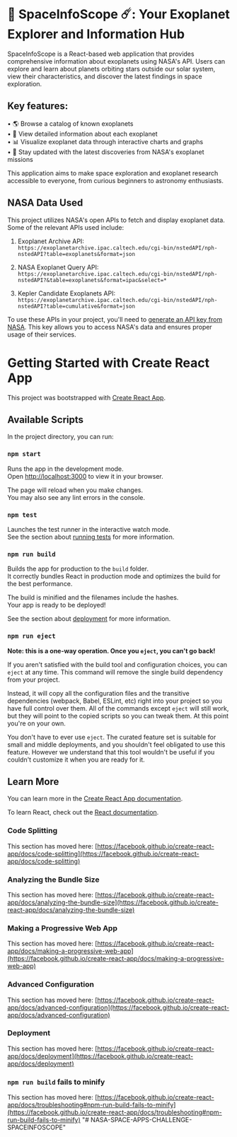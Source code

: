 # 🚀 SpaceInfoScope ☄️: Your Exoplanet Explorer and Information Hub

SpaceInfoScope is a React-based web application that provides comprehensive information about exoplanets using NASA's API. Users can explore and learn about planets orbiting stars outside our solar system, view their characteristics, and discover the latest findings in space exploration.

## Key features:

• 🌎 Browse a catalog of known exoplanets<br />
• 🔬 View detailed information about each exoplanet<br />
• 📊 Visualize exoplanet data through interactive charts and graphs<br />
• 🚀 Stay updated with the latest discoveries from NASA's exoplanet missions<br />

This application aims to make space exploration and exoplanet research accessible to everyone, from curious beginners to astronomy enthusiasts.

## NASA Data Used

This project utilizes NASA's open APIs to fetch and display exoplanet data. Some of the relevant APIs used include:

1. Exoplanet Archive API:
   `https://exoplanetarchive.ipac.caltech.edu/cgi-bin/nstedAPI/nph-nstedAPI?table=exoplanets&format=json`

2. NASA Exoplanet Query API:
   `https://exoplanetarchive.ipac.caltech.edu/cgi-bin/nstedAPI/nph-nstedAPI?&table=exoplanets&format=ipac&select=*`

3. Kepler Candidate Exoplanets API:
   `https://exoplanetarchive.ipac.caltech.edu/cgi-bin/nstedAPI/nph-nstedAPI?table=cumulative&format=json`

To use these APIs in your project, you'll need to [generate an API key from NASA](https://api.nasa.gov/). This key allows you to access NASA's data and ensures proper usage of their services.

# Getting Started with Create React App

This project was bootstrapped with [Create React App](https://github.com/facebook/create-react-app).

## Available Scripts

In the project directory, you can run:

### `npm start`

Runs the app in the development mode.\
Open [http://localhost:3000](http://localhost:3000) to view it in your browser.

The page will reload when you make changes.\
You may also see any lint errors in the console.

### `npm test`

Launches the test runner in the interactive watch mode.\
See the section about [running tests](https://facebook.github.io/create-react-app/docs/running-tests) for more information.

### `npm run build`

Builds the app for production to the `build` folder.\
It correctly bundles React in production mode and optimizes the build for the best performance.

The build is minified and the filenames include the hashes.\
Your app is ready to be deployed!

See the section about [deployment](https://facebook.github.io/create-react-app/docs/deployment) for more information.

### `npm run eject`

**Note: this is a one-way operation. Once you `eject`, you can't go back!**

If you aren't satisfied with the build tool and configuration choices, you can `eject` at any time. This command will remove the single build dependency from your project.

Instead, it will copy all the configuration files and the transitive dependencies (webpack, Babel, ESLint, etc) right into your project so you have full control over them. All of the commands except `eject` will still work, but they will point to the copied scripts so you can tweak them. At this point you're on your own.

You don't have to ever use `eject`. The curated feature set is suitable for small and middle deployments, and you shouldn't feel obligated to use this feature. However we understand that this tool wouldn't be useful if you couldn't customize it when you are ready for it.

## Learn More

You can learn more in the [Create React App documentation](https://facebook.github.io/create-react-app/docs/getting-started).

To learn React, check out the [React documentation](https://reactjs.org/).

### Code Splitting

This section has moved here: [https://facebook.github.io/create-react-app/docs/code-splitting](https://facebook.github.io/create-react-app/docs/code-splitting)

### Analyzing the Bundle Size

This section has moved here: [https://facebook.github.io/create-react-app/docs/analyzing-the-bundle-size](https://facebook.github.io/create-react-app/docs/analyzing-the-bundle-size)

### Making a Progressive Web App

This section has moved here: [https://facebook.github.io/create-react-app/docs/making-a-progressive-web-app](https://facebook.github.io/create-react-app/docs/making-a-progressive-web-app)

### Advanced Configuration

This section has moved here: [https://facebook.github.io/create-react-app/docs/advanced-configuration](https://facebook.github.io/create-react-app/docs/advanced-configuration)

### Deployment

This section has moved here: [https://facebook.github.io/create-react-app/docs/deployment](https://facebook.github.io/create-react-app/docs/deployment)

### `npm run build` fails to minify

This section has moved here: [https://facebook.github.io/create-react-app/docs/troubleshooting#npm-run-build-fails-to-minify](https://facebook.github.io/create-react-app/docs/troubleshooting#npm-run-build-fails-to-minify)
"# NASA-SPACE-APPS-CHALLENGE-SPACEINFOSCOPE"
